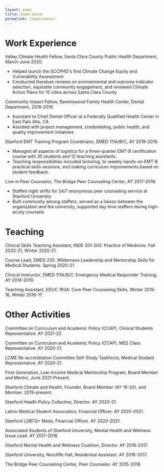 ```yaml
---
layout: page
title: Experience
permalink: /experience/
---
```


 
# Work Experience
Valley Climate Health Fellow, Santa Clara County Public Health Department, March-June 2020.
<ul>
    <li>Helped launch the SCCPHD's first Climate Change Equity and Vulnerability Assessment</li>
    <li>Conducted literature reviews on environmental and outcome indicator selection, equitable community engagement, and reviewed Climate Action Plans for 15 cities across Santa Clara County</li>
    </li>
</ul>


Community Impact Fellow, Ravenswood Family Health Center, Dental Department, 2018-2019.
<ul>
    <li>Assistant to Chief Dental Officer at a Federally Qualified Health Center in East Palo Alto, CA</li>
    <li>Assisted with project management, credentialing, public health, and quality improvement initiatives </li>
    </li>
</ul>

Stanford EMT Training Program Coordinator, EMED 111A/B/C, AY 2018-2019.
<ul>
    <li>Managed all aspects of logistics for a three-quarter EMT-B certification course with 35 students and 12 teaching assistants.</li>
    <li>Teaching responsibilities included lecturing, bi-weekly hands-on EMT-B practical skills sessions, and making curriculum improvements based on student feedback.</li>
 </li>
</ul>

Live-in Peer Counselor, The Bridge Peer Counseling Center, AY 2017-2018.

<ul>
    <li>Staffed night shifts for 24/7 anonymous peer counseling service at Stanford University</li>
    <li>Built community among staffers, served as a liaison between the organization and the university, supported day time staffers during high-acuity counsels</li>
 </li>
</ul>

# Teaching

Clinical Skills Teaching Assistant, INDE 201-202: Practice of Medicine. Fall 2020-21, Winter 2020-21.

Course Lead, EMED 235: Wilderness Leadership and Mentorship Skills for Medical Students. Spring 2020-21.

Clinical Instructor, EMED 111A/B/C:  Emergency Medical Responder Training. AY 2018-2019.

Teaching Assistant, EDUC 193A: Core Peer Counseling Skills. Winter 2015-16, Winter 2016-17.

# Other Activities

Committee on Curriculum and Academic Policy (CCAP), Clinical Students Representative. AY 2021-22.

Committee on Curriculum and Academic Policy (CCAP), MS2 Class Representative. AY 2020-21.

LCME Re-accreditation Committee Self-Study Taskforce, Medical Student Representative, AY 2020-21.

First-Generation, Low-Income Medical Mentorship Program, Board Member and Mentor, June 2021-Present.

Stanford Climate and Health, Founder, Board Member (AY 19-20), and Member. 2019-present.

Stanford Health Policy Collective, Director. AY 2020-21.

Latino Medical Student Association, Financial Officer. AY 2020-2021.

Stanford LGBTQ+ Meds, Financial Officer. AY 2020-2021.

Associated Students of Stanford University, Mental Health and Wellness Issue Lead. AY 2017-2018.

Stanford Mental Health and Wellness Coalition, Director. AY 2016-2017.

Stanford University, Norcliffe Hall, Residential Assistant. AY 2016-2017.

The Bridge Peer Counseling Center, Peer Counselor. AY 2015-2018.



